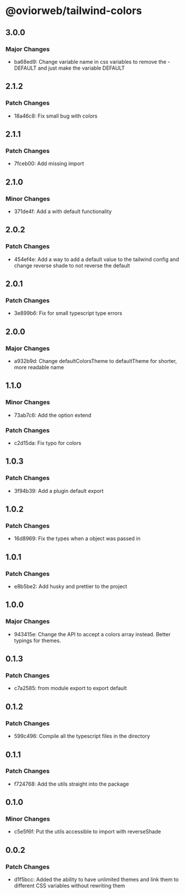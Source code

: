 # @oviorweb/tailwind-colors

## 3.0.0

### Major Changes

- ba68ed9: Change variable name in css variables to remove the -DEFAULT and just make the variable DEFAULT

## 2.1.2

### Patch Changes

- 18a46c8: Fix small bug with colors

## 2.1.1

### Patch Changes

- 7fceb00: Add missing import

## 2.1.0

### Minor Changes

- 371de4f: Add a with default functionality

## 2.0.2

### Patch Changes

- 454ef4e: Add a way to add a default value to the tailwind config and change reverse shade to not reverse the default

## 2.0.1

### Patch Changes

- 3e899b6: Fix for small typescript type errors

## 2.0.0

### Major Changes

- a932b9d: Change defaultColorsTheme to defaultTheme for shorter, more readable name

## 1.1.0

### Minor Changes

- 73ab7c6: Add the option extend

### Patch Changes

- c2d15da: Fix typo for colors

## 1.0.3

### Patch Changes

- 3f94b39: Add a plugin default export

## 1.0.2

### Patch Changes

- 16d8969: Fix the types when a object was passed in

## 1.0.1

### Patch Changes

- e8b5be2: Add husky and prettier to the project

## 1.0.0

### Major Changes

- 943415e: Change the API to accept a colors array instead. Better typings for themes.

## 0.1.3

### Patch Changes

- c7a2585: from module export to export default

## 0.1.2

### Patch Changes

- 599c496: Compile all the typescript files in the directory

## 0.1.1

### Patch Changes

- f724768: Add the utils straight into the package

## 0.1.0

### Minor Changes

- c5e5f6f: Put the utils accessible to import with reverseShade

## 0.0.2

### Patch Changes

- d1f5bcc: Added the ability to have unlimited themes and link them to different CSS variables without rewriting them
